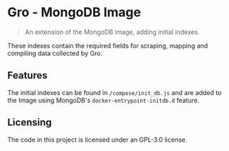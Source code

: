 # Gro - MongoDB Image
> An extension of the MongoDB image, adding initial indexes.

These indexes contain the required fields for scraping, mapping and compiling data collected by Gro.

## Features

The initial indexes can be found in `/compose/init_db.js` and are added to the Image using MongoDB's
`docker-entrypoint-initdb.d` feature.

## Licensing

The code in this project is licensed under an GPL-3.0 license.